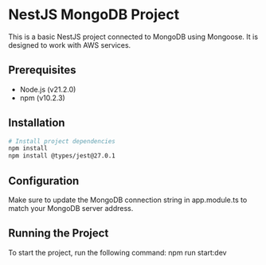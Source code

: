 # NestJS MongoDB Project

This is a basic NestJS project connected to MongoDB using Mongoose. It is designed to work with AWS services.

## Prerequisites

- Node.js (v21.2.0)
- npm (v10.2.3)

## Installation

```bash
# Install project dependencies
npm install
npm install @types/jest@27.0.1
```

## Configuration

Make sure to update the MongoDB connection string in app.module.ts to match your MongoDB server address.

## Running the Project

To start the project, run the following command:
npm run start:dev


